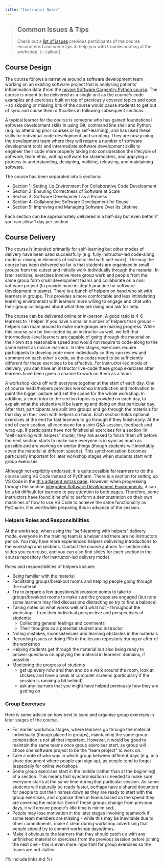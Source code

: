 ```yaml
---
title: "Instructor Notes"
---
```


> ## Common Issues & Tips
> Check out a [list of issues](../common-issues) previous participants of the course encountered
> and some tips to help you with troubleshooting at the workshop.
{: .callout}


## Course Design

The course follows a narrative around
a software development team working on an existing software project
that is analysing patients’ inflammation data
(from the [novice Software Carpentry Python course](https://software-carpentry.org/lessons).
The course is meant to be delivered as a single unit
as the course's code examples and exercises built on top of previously covered topics and code -
so skipping or missing bits of the course would cause students to
get out of sync and cause them difficulties in following subsequent sections.

A typical learner for the course is
someone who has gained foundational software development skills in using Git,
command line shell and Python
(e.g. by attending prior courses or by self-learning),
and has used these skills for individual code development and scripting.
They are now joining the development team where they will require
a number of software development tools and intermediate software development skills
to engineer their code more properly
taking into consideration the lifecycle of software,
team ethic, writing software for stakeholders,
and applying a process to understanding, designing, building, releasing, and maintaining software.

The course has been separated into 5 sections:

- Section 1: Setting Up Environment For Collaborative Code Development
- Section 2: Ensuring Correctness of Software at Scale
- Section 3: Software Development as a Process
- Section 4: Collaborative Software Development for Reuse
- Section 5: Improving and Managing Software Over Its Lifetime

Each section can be approximately delivered in a half-day but even better if you can allow 1 day per section.

## Course Delivery

The course is intended primarily for self-learning
but other modes of delivery have been used successfully
(e.g. fully instructor-led code-along mode or mixing in elements of instructor-led with self-work).
The way the course has been delivered so far is that
students are organised in small groups from the outset
and initially work individually through the material.
In later sections,
exercises involve more group work
and people from the same group form small development teams
and collaborate on a mini software project
(to provide more in-depth practice for software development in teams).
There is a bunch of helpers on hand who sit with learners in groups.
This provides a more comfortable and less intimidating learning environment
with learners more willing to engage and chat with their group colleagues about what they are doing
and ask for help.

The course can be delivered online or in-person.
A good ratio is 4-6 learners to 1 helper.
If you have a smaller number of helpers than groups -
helpers can roam around to make sure groups are making progress.
While this course can be live-coded by an instructor as well,
we felt that intermediate-level learners are capable of
going through the material on their own at a reasonable speed
and would not require to code-along to the same extent as novice learners.
In later stages, exercises require participants to develop code more individually
so they can review and comment on each other's code,
so the codes need to be sufficiently different for these exercises to be effective.
For instructor-led mode of delivery, you can have an instructor live-code these group exercises 
after learners have been given a chance to work on them as a team.

A workshop kicks off with everyone together at the start of each day.
One of course leads/helpers provides workshop introduction
and motivation to paint the bigger picture and set the scene for the whole workshop.
In addition, a short intro to the section topics is provided on each day,
to explain what the students will be learning and doing on that particular day.
After that, participants are split into groups
and go through the materials for that day on their own with helpers on hand.
Each section holds optional exercises at the end for fast learners to go through if they finish early.
At the end of each section, all reconvene for a joint Q&A session, feedback and wrap-up.
If participants have not finished all exercises for a section (in "self-learning with helpers" mode),
they are asked to finish them off before the next section starts
to make sure everyone is in sync as much as possible and are working on similar things
(though students will inevitably cover the material at different speeds).
This synchronisation becomes particularly important for later workshop stages
when students start with group exercises.

Although not explicitly endorsed,
it is quite possible for learners to do the course using VS Code instead of PyCharm.
There is a section for setting up VS Code in the [this adjacent extras page](../vscode).
However, when progressing through the section [Integrated Software Development Environments](../13-ides),
it can be a bit difficult for learners to pay attention to both pages.
Therefore, some instructors have found it helpful to perform a demonstration on their own machines of how to use VS Code to achieve the same functionality as PyCharm.
It is worthwhile preparing this in advance of the session.

### Helpers Roles and Responsibilities

At the workshop, when using the "self-learning with helpers" delivery mode, everyone in the training team is a helper and 
there are no instructors per se.
You may have more experienced helpers delivering introductions to the workshop and sections.
Contact the course authors for section intro slides you can reuse, and you can also find slides for each 
section in the course repository (for instructor-led delivery mode).

Roles and responsibilities of helpers include:

- Being familiar with the material
- Facilitating groups/breakout rooms and helping people going through the material
- Try to prepare a few questions/discussion points
  to take to groups/breakout rooms to make sure the groups are engaged
  (but note some learners may find discussions distracting so try to find a balance)
- Taking notes on what works well and what not - throughout the workshop -
  from their individual perspective and perspectives of students:
  - Collecting general feelings and comments
  - Their thoughts as a potential student and instructor
- Noting mistakes, inconsistencies and learning obstacles in the materials
- Recording issues or doing PRs in the lesson repository during or after of the workshop
- Helping students get through the material
  but also being ready to answer questions on applying the material in learners’ domains,
  if possible
- Monitoring the progress of students
  - get up every now and then and do a walk around the room, look at stickies and have a peak at
    computer screens (particularly if the session is running a bit behind)
  - ask any learners that you might have helped previously how they are getting on

### Group Exercises

Here is some advice on how best to sync and organise group exercises in later stages of the course.

- For earlier workshop stages,
  where learners go through the material individually (though placed in groups),
  maintaining the same group composition is not all that important.
  However, it would be good to maintain the same teams once group exercises start,
  as group will chose one software project to be the "team project" to work on.
- Take a note of who was in which group between different days
  (e.g. in a share document where people can sign up),
  as people tend to forget (especially for online workshop).
- Some group exercises start in the middle (rather than at the beginning) of a section.
  This means that synchronisation is needed to make sure
  everyone starts at the same time during that particular session.
  As some students will naturally be ready faster,
  perhaps have a shared document for people to put their names down
  as they are ready to start with the group exercises,
  and organise them in teams based on the speed they are covering the material.
  Even if these groups change from previous days,
  it will ensure people's idle time is minimised.
- People may lose motivation in the later stages involving teamwork
  if some team members are missing -
  while this may be inevitable due to other commitments,
  make it clear during workshop advertising
  that people should try to commit workshop days/times.
- Make it obvious to the learners that they should
  catch up with any unfinished material or exercises from the previous session
  before joining the next one -
  this is even more important for group exercises so the teams are not stalled.

{% include links.md %}
